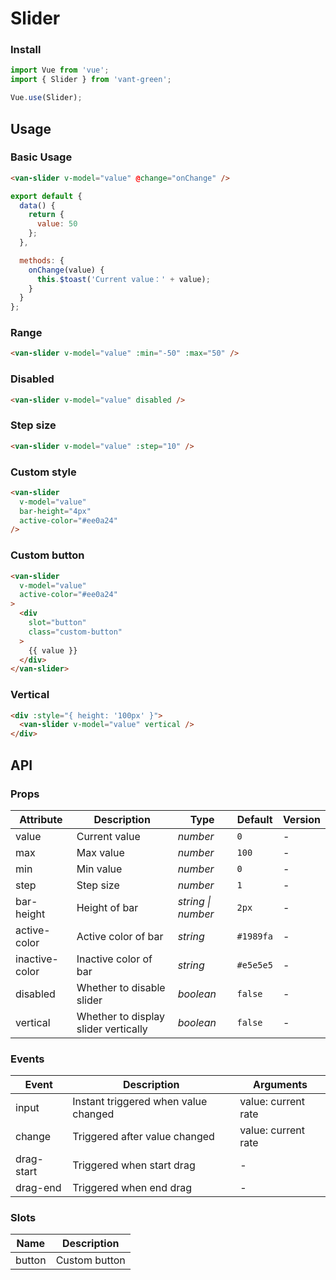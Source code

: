 # Slider

### Install

``` javascript
import Vue from 'vue';
import { Slider } from 'vant-green';

Vue.use(Slider);
```

## Usage

### Basic Usage

```html
<van-slider v-model="value" @change="onChange" />
```

```js
export default {
  data() {
    return {
      value: 50
    };
  },

  methods: {
    onChange(value) {
      this.$toast('Current value：' + value);
    }
  }
};
```

### Range

```html
<van-slider v-model="value" :min="-50" :max="50" />
```

### Disabled

```html
<van-slider v-model="value" disabled />
```

### Step size

```html
<van-slider v-model="value" :step="10" />
```

### Custom style

```html
<van-slider
  v-model="value"
  bar-height="4px"
  active-color="#ee0a24"
/>
```

### Custom button

```html
<van-slider
  v-model="value"
  active-color="#ee0a24"
>
  <div
    slot="button"
    class="custom-button"
  >
    {{ value }}
  </div>
</van-slider>
```

### Vertical

```html
<div :style="{ height: '100px' }">
  <van-slider v-model="value" vertical />
</div>
```

## API

### Props

| Attribute | Description | Type | Default | Version |
|------|------|------|------|------|
| value | Current value | *number* | `0` | - |
| max | Max value | *number* | `100` | - |
| min | Min value | *number* | `0` | - |
| step | Step size | *number* | `1` | - |
| bar-height | Height of bar | *string \| number* | `2px` | - |
| active-color | Active color of bar | *string* | `#1989fa` | - |
| inactive-color | Inactive color of bar | *string* | `#e5e5e5` | - |
| disabled | Whether to disable slider | *boolean* | `false` | - |
| vertical | Whether to display slider vertically | *boolean* | `false` | - |

### Events

| Event | Description | Arguments |
|------|------|------|
| input | Instant triggered when value changed | value: current rate |
| change | Triggered after value changed | value: current rate |
| drag-start | Triggered when start drag | - |
| drag-end | Triggered when end drag | - |

### Slots

| Name | Description |
|------|------|
| button | Custom button |
